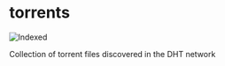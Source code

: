 torrents 
========
![Indexed](https://img.shields.io/badge/indexed-65402-blue)

Collection of torrent files discovered in the DHT network

